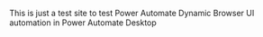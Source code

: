 This is just a test site to test Power Automate Dynamic Browser UI automation in Power Automate Desktop
